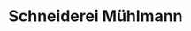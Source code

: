 ---
title: "Schneiderei Mühlmann"
url: /ausservillgraten/schneiderei-muehlmann/
shop: Schneiderei
---